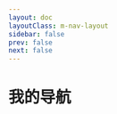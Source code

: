 ```yaml
---
layout: doc
layoutClass: m-nav-layout
sidebar: false
prev: false
next: false
---
```


<style src="/.vitepress/theme/style/nav.scss"></style>

# 我的导航


